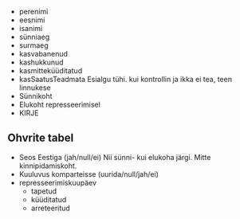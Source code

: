 - perenimi
- eesnimi
- isanimi
- sünniaeg
- surmaeg
- kasvabanenud
- kashukkunud
- kasmitteküüditatud
- kasSaatusTeadmata
  Esialgu tühi. kui kontrollin ja ikka ei tea, teen linnukese
- Sünnikoht
- Elukoht represseerimisel
- KIRJE

## Ohvrite tabel
- Seos Eestiga (jah/null/ei)
  Nii sünni- kui elukoha järgi. Mitte kinnipidamiskoht.
- Kuuluvus komparteisse (uurida/null/jah/ei)
- represseerimiskuupäev
  - tapetud
  - küüditatud
  - arreteeritud
